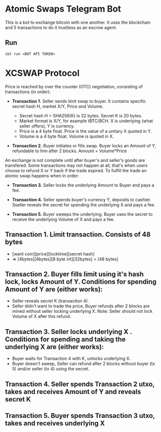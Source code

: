 # Atomic Swaps Telegram Bot

This is a bot to exchange bitcoin with one another.
It uses the blockchain and 5 transactions to do it trustless as an escrow agent.


## Run

```
sbt run <BOT API TOKEN>
```

# XCSWAP Protocol

Price is reached by over the counter (OTC) negotiation, consisting of transactions (in order):
  * **Transaction 1.** Seller sends limit swap to buyer. It contains specific secret hash H, market X/Y, Price and Volume.
     * Secret hash H = SHA256(K) is 32 bytes. Secret K is 20 bytes.
     * Market format is X/Y, for example tBTC/BCH. X is underlying (what seller offers), Y is currency.
     * Price is a 4 byte float. Price is the value of a unitary X quoted in Y.
     * Volume is a 4 byte float. Volume is quoted in X.

  * **Transaction 2.** Buyer initiates or fills swap. Buyer locks an Amount of Y, refundable to him after 2 blocks.
  Amount = Volume*Price

An exchange is not complete until after buyer's and seller's goods are transfered.
Some transactions may not happen at all, that's when users choose to refund X or Y back if the trade expired.
To fulfill the trade an atomic swap happens when in order:

  * **Transaction 3.** Seller locks the underlying Amount to Buyer and pays a fee.

  * **Transaction 4.** Seller spends buyer's currency Y, deposits to cashier. Sseller reveals the
secret for spending the underlying X and pays a fee.

  * **Transaction 5.** Buyer sweeps the underlying. Buyer uses the secret to receive the underlying Volume of X and pays a fee.

Transaction 1. Limit transaction. Consists of 48 bytes
----
  * [want coin][price][locktime][secret hash]
  * => [4bytes][4bytes][8 byte int][32bytes] = [48 bytes]

Transaction 2. Buyer fills limit using it's hash lock, locks Amount of Y.
Conditions for spending Amount of Y are (either works):
----
  * Seller reveals secret K (transaction 4).
  * Seller didn't want to trade the price, Buyer refunds after 2 blocks are mined without seller locking underlying X. Note: Seller should not lock Volume of X after this refund.

Transaction 3. Seller locks underlying X .
Conditions for spending and taking the underlying X are (either works):
-----
  * Buyer waits for Transaction 4 with K, unlocks underlying X.
  * Buyer doesn't sweep, Seller can refund after 2 blocks without buyer (tx 5) and/or seller (tx 4) using the secret.

Transaction 4. Seller spends Transaction 2 utxo, takes and receives Amount of Y and reveals secret K
-----

Transaction 5. Buyer spends Transaction 3 utxo, takes and receives underlying X
-----

